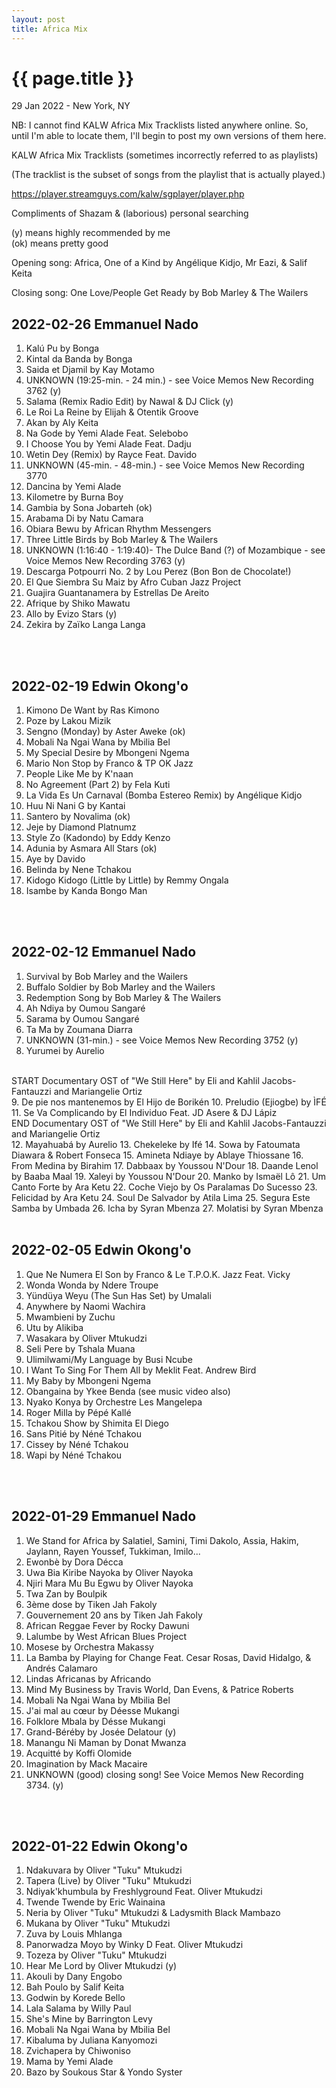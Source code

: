 ```yaml
---
layout: post
title: Africa Mix
---
```


{{ page.title }}
================

<p class="meta">29 Jan 2022 - New York, NY</p>

NB: I cannot find KALW Africa Mix Tracklists listed anywhere online. So, until I'm able to locate them, I'll begin to post my own versions of them here.

KALW Africa Mix Tracklists (sometimes incorrectly referred to as playlists)

(The tracklist is the subset of songs from the playlist that is actually played.)

<https://player.streamguys.com/kalw/sgplayer/player.php>

Compliments of Shazam & (laborious) personal searching

(y) means highly recommended by me  
(ok) means pretty good

Opening song: Africa, One of a Kind by Angélique Kidjo, Mr Eazi, & Salif Keita

Closing song: One Love/People Get Ready by Bob Marley & The Wailers

## 2022-02-26 Emmanuel Nado
1. Kalú Pu by Bonga
2. Kintal da Banda by Bonga
3. Saida et Djamil by Kay Motamo
4. UNKNOWN (19:25-min. - 24 min.) - see Voice Memos New Recording 3762 (y)
5. Salama (Remix Radio Edit) by Nawal & DJ Click (y)
6. Le Roi La Reine by Elijah & Otentik Groove
7. Akan by Aly Keita
8. Na Gode by Yemi Alade Feat. Selebobo
9. I Choose You by Yemi Alade Feat. Dadju
10. Wetin Dey (Remix) by Rayce Feat. Davido
12. UNKNOWN (45-min. - 48-min.) - see Voice Memos New Recording 3770
12. Dancina by Yemi Alade
13. Kilometre by Burna Boy
14. Gambia by Sona Jobarteh (ok)
15. Arabama Di by Natu Camara
16. Obiara Bewu by African Rhythm Messengers
17. Three Little Birds by Bob Marley & The Wailers
18. UNKNOWN (1:16:40 - 1:19:40)- The Dulce Band (?) of Mozambique - see Voice Memos New Recording 3763 (y)
19. Descarga Potpourri No. 2 by Lou Perez (Bon Bon de Chocolate!)
20. El Que Siembra Su Maiz by Afro Cuban Jazz Project
21. Guajira Guantanamera by Estrellas De Areito
22. Afrique by Shiko Mawatu
23. Allo by Evizo Stars (y)
24. Zekira by Zaïko Langa Langa
<br>
<br>

## 2022-02-19 Edwin Okong'o
1. Kimono De Want by Ras Kimono
2. Poze by Lakou Mizik
3. Sengno (Monday) by Aster Aweke (ok)
4. Mobali Na Ngai Wana by Mbilia Bel
5. My Special Desire by Mbongeni Ngema
6. Mario Non Stop by Franco & TP OK Jazz
7. People Like Me by K'naan
8. No Agreement (Part 2) by Fela Kuti
9. La Vida Es Un Carnaval (Bomba Estereo Remix) by Angélique Kidjo
10. Huu Ni Nani G by Kantai
11. Santero by Novalima (ok)
12. Jeje by Diamond Platnumz
13. Style Zo (Kadondo) by Eddy Kenzo
14. Adunia by Asmara All Stars (ok)
15. Aye by Davido
16. Belinda by Nene Tchakou
17. Kidogo Kidogo (Little by Little) by Remmy Ongala
18. Isambe by Kanda Bongo Man
<br>
<br>

## 2022-02-12 Emmanuel Nado
1. Survival by Bob Marley and the Wailers
2. Buffalo Soldier by Bob Marley and the Wailers
3. Redemption Song by Bob Marley & The Wailers
4. Ah Ndiya by Oumou Sangaré
5. Sarama by Oumou Sangaré
6. Ta Ma by Zoumana Diarra
7. UNKNOWN (31-min.) - see Voice Memos New Recording 3752 (y)
8. Yurumei by Aurelio
<br>
START Documentary OST of "We Still Here" by Eli and Kahlil Jacobs-Fantauzzi and Mariangelie Ortiz
<br>
9. De pie nos mantenemos by El Hijo de Borikén
10. Preludio (Ejiogbe) by ÌFÉ
11. Se Va Complicando by El Individuo Feat. JD Asere & DJ Lápiz
<br>
END Documentary OST of "We Still Here" by Eli and Kahlil Jacobs-Fantauzzi and Mariangelie Ortiz
<br>
12. Mayahuabá by Aurelio
13. Chekeleke by Ifé
14. Sowa by Fatoumata Diawara & Robert Fonseca
15. Amineta Ndiaye by Ablaye Thiossane
16. From Medina by Birahim
17. Dabbaax by Youssou N'Dour
18. Daande Lenol by Baaba Maal
19. Xaleyi by Youssou N'Dour
20. Manko by Ismaël Lô
21. Um Canto Forte by Ara Ketu
22. Coche Viejo by Os Paralamas Do Sucesso
23. Felicidad by Ara Ketu
24. Soul De Salvador by Atila Lima
25. Segura Este Samba by Umbada
26. Icha by Syran Mbenza
27. Molatisi by Syran Mbenza
<br>
<br>

## 2022-02-05 Edwin Okong'o
1. Que Ne Numera El Son by Franco & Le T.P.O.K. Jazz Feat. Vicky
2. Wonda Wonda by Ndere Troupe
3. Yündüya Weyu (The Sun Has Set) by Umalali
4. Anywhere by Naomi Wachira
5. Mwambieni by Zuchu
6. Utu by Alikiba
7. Wasakara by Oliver Mtukudzi
8. Seli Pere by Tshala Muana
9. Ulimilwami/My Language by Busi Ncube
10. I Want To Sing For Them All by Meklit Feat. Andrew Bird
11. My Baby by Mbongeni Ngema
12. Obangaina by Ykee Benda (see music video also)
13. Nyako Konya by Orchestre Les Mangelepa
14. Roger Milla by Pépé Kallé
15. Tchakou Show by Shimita El Diego
16. Sans Pitié by Néné Tchakou
17. Cissey by Néné Tchakou
18. Wapi by Néné Tchakou
<br>
<br>

## 2022-01-29 Emmanuel Nado
1. We Stand for Africa by Salatiel, Samini, Timi Dakolo, Assia, Hakim, Jaylann, Rayen Youssef, Tukkiman, Imilo...
2. Ewonbè by Dora Décca
3. Uwa Bia Kiribe Nayoka by Oliver Nayoka
4. Njiri Mara Mu Bu Egwu by Oliver Nayoka
5. Twa Zan by Boulpik
6. 3ème dose by Tiken Jah Fakoly
7. Gouvernement 20 ans by Tiken Jah Fakoly
8. African Reggae Fever by Rocky Dawuni
9. Lalumbe by West African Blues Project
10. Mosese by Orchestra Makassy
11. La Bamba by Playing for Change Feat. Cesar Rosas, David Hidalgo, & Andrés Calamaro
12. Lindas Africanas by Africando
13. Mind My Business by Travis World, Dan Evens, & Patrice Roberts
14. Mobali Na Ngai Wana by Mbilia Bel
15. J'ai mal au cœur by Déesse Mukangi
16. Folklore Mbala by Désse Mukangi
17. Grand-Béréby by Josée Delatour (y)
18. Manangu Ni Maman by Donat Mwanza
19. Acquitté by Koffi Olomide
20. Imagination by Mack Macaire
21. UNKNOWN (good) closing song! See Voice Memos New Recording 3734. (y)
<br>
<br>

## 2022-01-22 Edwin Okong'o
1. Ndakuvara by Oliver "Tuku" Mtukudzi
2. Tapera (Live) by Oliver "Tuku" Mtukudzi
3. Ndiyak'khumbula by Freshlyground Feat. Oliver Mtukudzi
4. Twende Twende by Eric Wainaina
5. Neria by Oliver "Tuku" Mtukudzi & Ladysmith Black Mambazo
6. Mukana by Oliver "Tuku" Mtukudzi
7. Zuva by Louis Mhlanga
8. Panorwadza Moyo by Winky D Feat. Oliver Mtukudzi
9. Tozeza by Oliver "Tuku" Mtukudzi
10. Hear Me Lord by Oliver Mtukudzi (y)
11. Akouli by Dany Engobo
12. Bah Poulo by Salif Keita
13. Godwin by Korede Bello
14. Lala Salama by Willy Paul
15. She's Mine by Barrington Levy
16. Mobali Na Ngai Wana by Mbilia Bel
17. Kibaluma by Juliana Kanyomozi
18. Zvichapera by Chiwoniso
19. Mama by Yemi Alade
20. Bazo by Soukous Star & Yondo Syster
<br>
<br>